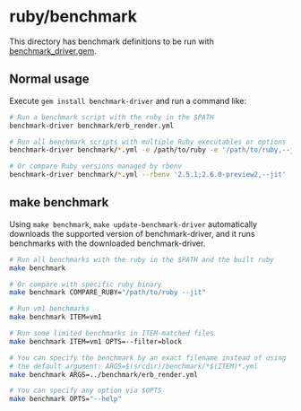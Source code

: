 # ruby/benchmark

This directory has benchmark definitions to be run with
[benchmark\_driver.gem](https://github.com/benchmark-driver/benchmark-driver).

## Normal usage

Execute `gem install benchmark-driver` and run a command like:

```bash
# Run a benchmark script with the ruby in the $PATH
benchmark-driver benchmark/erb_render.yml

# Run all benchmark scripts with multiple Ruby executables or options
benchmark-driver benchmark/*.yml -e /path/to/ruby -e '/path/to/ruby,--jit'

# Or compare Ruby versions managed by rbenv
benchmark-driver benchmark/*.yml --rbenv '2.5.1;2.6.0-preview2,--jit'
```

## make benchmark

Using `make benchmark`, `make update-benchmark-driver` automatically downloads
the supported version of benchmark-driver, and it runs benchmarks with the downloaded
benchmark-driver.

```bash
# Run all benchmarks with the ruby in the $PATH and the built ruby
make benchmark

# Or compare with specific ruby binary
make benchmark COMPARE_RUBY="/path/to/ruby --jit"

# Run vm1 benchmarks
make benchmark ITEM=vm1

# Run some limited benchmarks in ITEM-matched files
make benchmark ITEM=vm1 OPTS=--filter=block

# You can specify the benchmark by an exact filename instead of using
# the default argument: ARGS=$(srcdir)/benchmark/*$(ITEM)*.yml
make benchmark ARGS=../benchmark/erb_render.yml

# You can specify any option via $OPTS
make benchmark OPTS="--help"
```
